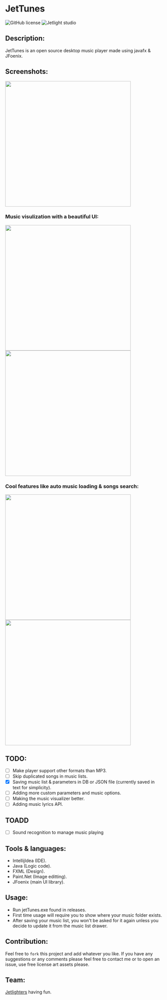 # JetTunes

![GitHub license](https://img.shields.io/github/license/oussamabonnor1/SimpleCalculator-WPF.svg)
![Jetlight studio](https://img.shields.io/badge/Made%20by-Jetlight%20studio-blue.svg?color=082544)

## Description:
 JetTunes is an open source desktop music player made using javafx & JFoenix.

## Screenshots:

<img width="400" src="src/res/screenshots/JetTunesPic.png">

### Music visulization with a beautiful UI:

<img width="400" src="src/res/screenshots/music visualizer demo GIF.gif"> <img width="400" src="src/res/screenshots/music drawer demo GIF.gif">

### Cool features like auto music loading & songs search: 
<img width="400" src="src/res/screenshots/loading bar demo.gif"> <img width="400" src="src/res/screenshots/search bar demo GIF.gif">

## TODO:

- [ ] Make player support other formats than MP3.
- [ ] Skip duplicated songs in music lists.
- [x] Saving music list & parameters in DB or JSON file (currently saved in text for simplicity).
- [ ] Adding more custom parameters and music options.
- [ ] Making the music visualizer better.
- [ ] Adding music lyrics API.

## TOADD 
- [ ] Sound recognition to manage music playing 
## Tools & languages: 

* IntellijIdea (IDE).
* Java (Logic code).
* FXML (Design).
* Paint.Net (Image editting).
* JFoenix (main UI library).

## Usage:

* Run jetTunes.exe found in releases.
* First time usage will require you to show where your music folder exists.
* After saving your music list, you won't be asked for it again unless
  you decide to update it from the music list drawer.

## Contribution:

Feel free to `fork` this project and add whatever you like. If you have any suggestions or any comments please feel free to contact me or to open an issue, use free license art assets please.

## Team:

[Jetlighters](https://github.com/JetLightStudio) having fun.
